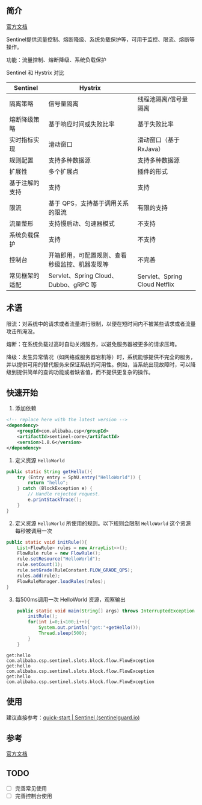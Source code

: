 ## 简介

[官方文档](https://sentinelguard.io/zh-cn/docs/introduction.html)

Sentinel提供流量控制、熔断降级、系统负载保护等，可用于监控、限流、熔断等操作。



功能：流量控制、熔断降级、系统负载保护



Sentinel 和 Hystrix 对比

| Sentinel       | Hystrix                                        |                               |
| -------------- | ---------------------------------------------- | ----------------------------- |
| 隔离策略       | 信号量隔离                                     | 线程池隔离/信号量隔离         |
| 熔断降级策略   | 基于响应时间或失败比率                         | 基于失败比率                  |
| 实时指标实现   | 滑动窗口                                       | 滑动窗口（基于 RxJava）       |
| 规则配置       | 支持多种数据源                                 | 支持多种数据源                |
| 扩展性         | 多个扩展点                                     | 插件的形式                    |
| 基于注解的支持 | 支持                                           | 支持                          |
| 限流           | 基于 QPS，支持基于调用关系的限流               | 有限的支持                    |
| 流量整形       | 支持慢启动、匀速器模式                         | 不支持                        |
| 系统负载保护   | 支持                                           | 不支持                        |
| 控制台         | 开箱即用，可配置规则、查看秒级监控、机器发现等 | 不完善                        |
| 常见框架的适配 | Servlet、Spring Cloud、Dubbo、gRPC 等          | Servlet、Spring Cloud Netflix |

## 术语

限流：对系统中的请求或者流量进行限制，以便在短时间内不被某些请求或者流量攻击所淹没。

熔断：在系统负载过高时自动关闭服务，以避免服务器被更多的请求压垮。

降级：发生异常情况（如网络或服务器宕机等）时，系统能够提供不完全的服务，并以提供可用的替代服务来保证系统的可用性。例如，当系统出现故障时，可以降级到提供简单的查询功能或者缺省值，而不提供更复杂的操作。

## 快速开始

1. 添加依赖

```xml
<!-- replace here with the latest version -->
<dependency>
    <groupId>com.alibaba.csp</groupId>
    <artifactId>sentinel-core</artifactId>
    <version>1.8.6</version>
</dependency>
```



1. 定义资源 `HelloWorld`

```java
public static String getHello(){
    try (Entry entry = SphU.entry("HelloWorld")) {
        return "hello";
    } catch (BlockException e) {
        // Handle rejected request.
        e.printStackTrace();
    }
}
```

2. 定义资源 `HelloWorld` 所使用的规则。以下规则会限制 `HelloWorld` 这个资源每秒被调用一次

```java
public static void initRule(){
    List<FlowRule> rules = new ArrayList<>();
    FlowRule rule = new FlowRule();
    rule.setResource("HelloWorld");
    rule.setCount(1);
    rule.setGrade(RuleConstant.FLOW_GRADE_QPS);
    rules.add(rule);
    FlowRuleManager.loadRules(rules);
}
```

3. 每500ms调用一次 HelloWorld 资源，观察输出

```java
    public static void main(String[] args) throws InterruptedException {
        initRule();
        for(int i=0;i<100;i++){
            System.out.println("get:"+getHello());
            Thread.sleep(500);
        }
    }
```

```
get:hello
com.alibaba.csp.sentinel.slots.block.flow.FlowException
get:hello
com.alibaba.csp.sentinel.slots.block.flow.FlowException
get:hello
com.alibaba.csp.sentinel.slots.block.flow.FlowException
```



## 使用

建议直接参考：[quick-start | Sentinel (sentinelguard.io)](https://sentinelguard.io/zh-cn/docs/quick-start.html)

## 参考

[官方文档](https://sentinelguard.io/zh-cn/docs/introduction.html)

## TODO

- [ ] 完善常见使用
- [ ] 完善控制台使用